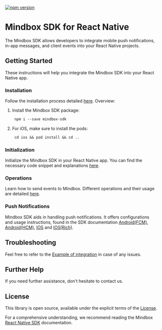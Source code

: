 
[![npm version](https://badge.fury.io/js/mindbox-sdk.svg)](https://www.npmjs.com/package/mindbox-sdk)

# Mindbox SDK for React Native

The Mindbox SDK allows developers to integrate mobile push notifications, in-app messages, and client events into your React Native projects.

## Getting Started

These instructions will help you integrate the Mindbox SDK into your React Native app.

### Installation

Follow the installation process detailed [here](https://developers.mindbox.ru/docs/add-sdk-react-native). Overview:

1. Install the Mindbox SDK package:
   ```markdown
    npm i --save mindbox-sdk
    ```

2. For iOS, make sure to install the pods:
   ```markdown
    cd ios && pod install && cd ..
    ```

### Initialization

Initialize the Mindbox SDK in your React Native app. You can find the necessary code snippet and explanations [here](https://developers.mindbox.ru/docs/sdk-initialization-react-native).

### Operations

Learn how to send events to Mindbox. Different operations and their usage are detailed [here](https://developers.mindbox.ru/docs/integration-actions-react-native).

### Push Notifications

Mindbox SDK aids in handling push notifications. It offers configurations and usage instructions, found in the SDK documentation [Android(FCM)](https://developers.mindbox.ru/docs/firebase-send-push-notifications-react-native), [Android(HCM)](https://developers.mindbox.ru/docs/huawei-send-push-notifications-react-native), [IOS](https://developers.mindbox.ru/docs/ios-send-push-notifications-react-native) and [IOS(Rich)](https://developers.mindbox.ru/docs/ios-send-rich-push-react-native).

## Troubleshooting

Feel free to refer to the [Example of integration](https://github.com/mindbox-cloud/react-native-sdk/tree/develop/example) in case of any issues.

## Further Help

If you need further assistance, don't hesitate to contact us.

## License

This library is open source, available under the explicit terms of the [License](https://github.com/mindbox-cloud/react-native-sdk/blob/master/LICENSE.md).

For a comprehensive understanding, we recommend reading the Mindbox [React Native SDK](https://developers.mindbox.ru/docs/react-native-sdk-integration) documentation.
